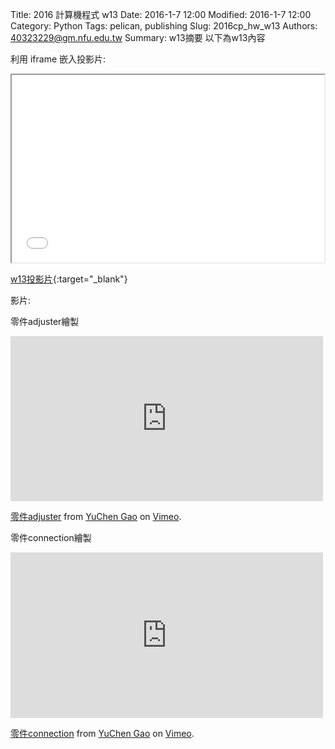 Title: 2016 計算機程式 w13
Date: 2016-1-7 12:00
Modified: 2016-1-7 12:00
Category: Python
Tags: pelican, publishing
Slug: 2016cp_hw_w13
Authors: 40323229@gm.nfu.edu.tw
Summary: w13摘要
以下為w13內容

利用 iframe 嵌入投影片:

<iframe src="simplest13.html" width="500" height="300"></iframe>

[w13投影片](simplest13.html){:target="_blank"}

影片:

零件adjuster繪製
<iframe src="https://player.vimeo.com/video/151219726" width="500" height="264" frameborder="0" webkitallowfullscreen mozallowfullscreen allowfullscreen></iframe>
<p><a href="https://vimeo.com/151219726">零件adjuster</a> from <a href="https://vimeo.com/user45634325">YuChen  Gao</a> on <a href="https://vimeo.com">Vimeo</a>.</p>

零件connection繪製
<iframe src="https://player.vimeo.com/video/151219870" width="500" height="265" frameborder="0" webkitallowfullscreen mozallowfullscreen allowfullscreen></iframe>
<p><a href="https://vimeo.com/151219870">零件connection</a> from <a href="https://vimeo.com/user45634325">YuChen  Gao</a> on <a href="https://vimeo.com">Vimeo</a>.</p>



